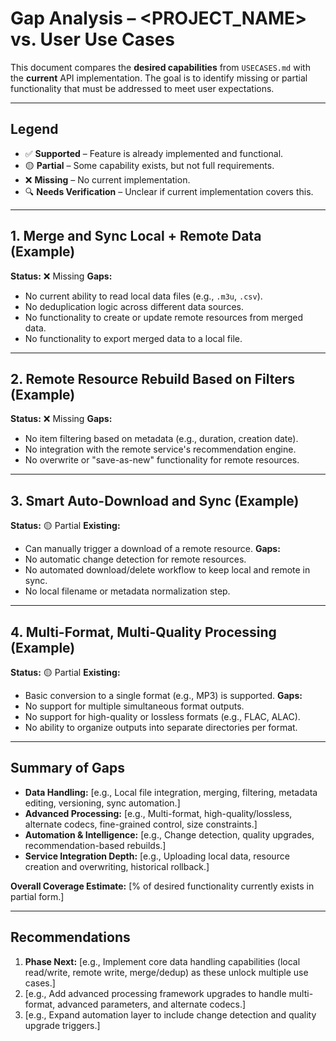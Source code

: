 # Gap Analysis – <PROJECT_NAME> vs. User Use Cases

This document compares the **desired capabilities** from `USECASES.md` with the **current** API implementation.
The goal is to identify missing or partial functionality that must be addressed to meet user expectations.

---

## Legend
- ✅ **Supported** – Feature is already implemented and functional.
- 🟡 **Partial** – Some capability exists, but not full requirements.
- ❌ **Missing** – No current implementation.
- 🔍 **Needs Verification** – Unclear if current implementation covers this.

---

## 1. Merge and Sync Local + Remote Data (Example)
**Status:** ❌ Missing
**Gaps:**
- No current ability to read local data files (e.g., `.m3u`, `.csv`).
- No deduplication logic across different data sources.
- No functionality to create or update remote resources from merged data.
- No functionality to export merged data to a local file.

---

## 2. Remote Resource Rebuild Based on Filters (Example)
**Status:** ❌ Missing
**Gaps:**
- No item filtering based on metadata (e.g., duration, creation date).
- No integration with the remote service's recommendation engine.
- No overwrite or "save-as-new" functionality for remote resources.

---

## 3. Smart Auto-Download and Sync (Example)
**Status:** 🟡 Partial
**Existing:**
- Can manually trigger a download of a remote resource.
**Gaps:**
- No automatic change detection for remote resources.
- No automated download/delete workflow to keep local and remote in sync.
- No local filename or metadata normalization step.

---

## 4. Multi-Format, Multi-Quality Processing (Example)
**Status:** 🟡 Partial
**Existing:**
- Basic conversion to a single format (e.g., MP3) is supported.
**Gaps:**
- No support for multiple simultaneous format outputs.
- No support for high-quality or lossless formats (e.g., FLAC, ALAC).
- No ability to organize outputs into separate directories per format.

---

## Summary of Gaps
- **Data Handling:** [e.g., Local file integration, merging, filtering, metadata editing, versioning, sync automation.]
- **Advanced Processing:** [e.g., Multi-format, high-quality/lossless, alternate codecs, fine-grained control, size constraints.]
- **Automation & Intelligence:** [e.g., Change detection, quality upgrades, recommendation-based rebuilds.]
- **Service Integration Depth:** [e.g., Uploading local data, resource creation and overwriting, historical rollback.]

**Overall Coverage Estimate:** [<XX>% of desired functionality currently exists in partial form.]

---

## Recommendations
1. **Phase Next:** [e.g., Implement core data handling capabilities (local read/write, remote write, merge/dedup) as these unlock multiple use cases.]
2. [e.g., Add advanced processing framework upgrades to handle multi-format, advanced parameters, and alternate codecs.]
3. [e.g., Expand automation layer to include change detection and quality upgrade triggers.]
